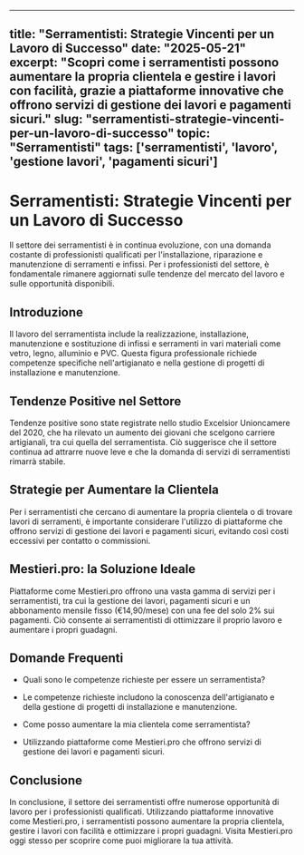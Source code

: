 
---
title: "Serramentisti: Strategie Vincenti per un Lavoro di Successo"
date: "2025-05-21"
excerpt: "Scopri come i serramentisti possono aumentare la propria clientela e gestire i lavori con facilità, grazie a piattaforme innovative che offrono servizi di gestione dei lavori e pagamenti sicuri."
slug: "serramentisti-strategie-vincenti-per-un-lavoro-di-successo"
topic: "Serramentisti"
tags: ['serramentisti', 'lavoro', 'gestione lavori', 'pagamenti sicuri']
---

# Serramentisti: Strategie Vincenti per un Lavoro di Successo

Il settore dei serramentisti è in continua evoluzione, con una domanda costante di professionisti qualificati per l'installazione, riparazione e manutenzione di serramenti e infissi. Per i professionisti del settore, è fondamentale rimanere aggiornati sulle tendenze del mercato del lavoro e sulle opportunità disponibili.

## Introduzione

Il lavoro del serramentista include la realizzazione, installazione, manutenzione e sostituzione di infissi e serramenti in vari materiali come vetro, legno, alluminio e PVC. Questa figura professionale richiede competenze specifiche nell'artigianato e nella gestione di progetti di installazione e manutenzione.

## Tendenze Positive nel Settore

Tendenze positive sono state registrate nello studio Excelsior Unioncamere del 2020, che ha rilevato un aumento dei giovani che scelgono carriere artigianali, tra cui quella del serramentista. Ciò suggerisce che il settore continua ad attrarre nuove leve e che la domanda di servizi di serramentisti rimarrà stabile.

## Strategie per Aumentare la Clientela

Per i serramentisti che cercano di aumentare la propria clientela o di trovare lavori di serramenti, è importante considerare l'utilizzo di piattaforme che offrono servizi di gestione dei lavori e pagamenti sicuri, evitando così costi eccessivi per contatto o commissioni.

## Mestieri.pro: la Soluzione Ideale

Piattaforme come Mestieri.pro offrono una vasta gamma di servizi per i serramentisti, tra cui la gestione dei lavori, pagamenti sicuri e un abbonamento mensile fisso (€14,90/mese) con una fee del solo 2% sui pagamenti. Ciò consente ai serramentisti di ottimizzare il proprio lavoro e aumentare i propri guadagni.

## Domande Frequenti

* Quali sono le competenze richieste per essere un serramentista?
 + Le competenze richieste includono la conoscenza dell'artigianato e della gestione di progetti di installazione e manutenzione.
* Come posso aumentare la mia clientela come serramentista?
 + Utilizzando piattaforme come Mestieri.pro che offrono servizi di gestione dei lavori e pagamenti sicuri.

## Conclusione

In conclusione, il settore dei serramentisti offre numerose opportunità di lavoro per i professionisti qualificati. Utilizzando piattaforme innovative come Mestieri.pro, i serramentisti possono aumentare la propria clientela, gestire i lavori con facilità e ottimizzare i propri guadagni. Visita Mestieri.pro oggi stesso per scoprire come puoi migliorare la tua attività.
